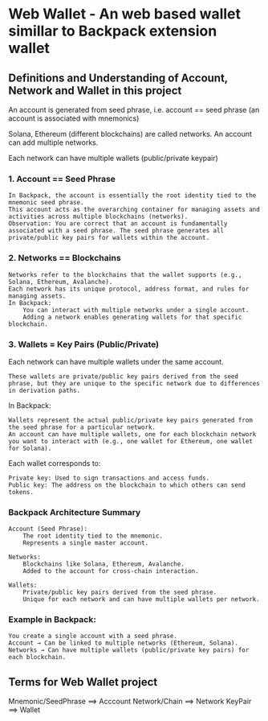 
# Web Wallet - An web based wallet simillar to Backpack extension wallet

## Definitions and Understanding of Account, Network and Wallet in this project


An account is generated from seed phrase, i.e. account == seed phrase (an account is associated with mnemonics)

Solana, Ethereum (different blockchains) are called networks. An account can add multiple networks.

Each network can have multiple wallets (public/private keypair)


### 1. Account == Seed Phrase

    In Backpack, the account is essentially the root identity tied to the mnemonic seed phrase.
    This account acts as the overarching container for managing assets and activities across multiple blockchains (networks).
    Observation: You are correct that an account is fundamentally associated with a seed phrase. The seed phrase generates all private/public key pairs for wallets within the account.

### 2. Networks == Blockchains

    Networks refer to the blockchains that the wallet supports (e.g., Solana, Ethereum, Avalanche).
    Each network has its unique protocol, address format, and rules for managing assets.
    In Backpack:
        You can interact with multiple networks under a single account.
        Adding a network enables generating wallets for that specific blockchain.

### 3. Wallets = Key Pairs (Public/Private)

Each network can have multiple wallets under the same account.

    These wallets are private/public key pairs derived from the seed phrase, but they are unique to the specific network due to differences in derivation paths.

In Backpack:

    Wallets represent the actual public/private key pairs generated from the seed phrase for a particular network.
    An account can have multiple wallets, one for each blockchain network you want to interact with (e.g., one wallet for Ethereum, one wallet for Solana).

Each wallet corresponds to:

    Private key: Used to sign transactions and access funds.
    Public key: The address on the blockchain to which others can send tokens.

### Backpack Architecture Summary

    Account (Seed Phrase):
        The root identity tied to the mnemonic.
        Represents a single master account.

    Networks:
        Blockchains like Solana, Ethereum, Avalanche.
        Added to the account for cross-chain interaction.

    Wallets:
        Private/public key pairs derived from the seed phrase.
        Unique for each network and can have multiple wallets per network.

### Example in Backpack:

    You create a single account with a seed phrase.
    Account → Can be linked to multiple networks (Ethereum, Solana).
    Networks → Can have multiple wallets (public/private key pairs) for each blockchain.

## Terms for Web Wallet project

Mnemonic/SeedPhrase     ==>     Acccount
Network/Chain           ==>     Network
KeyPair                 ==>     Wallet

